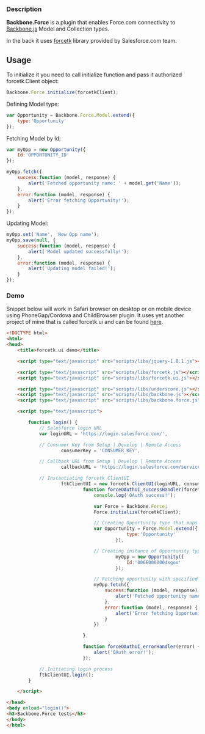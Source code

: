### Description

**Backbone.Force** is a plugin that enables Force.com connectivity to [Backbone.js](http://backbonejs.org/) Model and Collection types.

In the back it uses [forcetk](https://github.com/developerforce/Force.com-JavaScript-REST-Toolkit) library provided by Salesforce.com team.

## Usage

To initialize it you need to call initialize function and pass it authorized forcetk.Client object:

```JavaScript
Backbone.Force.initialize(forcetkClient);
```

Defining Model type:

```JavaScript
var Opportunity = Backbone.Force.Model.extend({
    type:'Opportunity'
});
```

Fetching Model by Id:
```JavaScript
var myOpp = new Opportunity({
    Id:'OPPORTUNITY_ID'
});

myOpp.fetch({
    success:function (model, response) {
        alert('Fetched opportunity name: ' + model.get('Name'));
    },
    error:function (model, response) {
        alert('Error fetching Opportunity!');
    }
});
```

Updating Model:
```JavaScript
myOpp.set('Name', 'New Opp name');
myOpp.save(null, {
    success:function (model, response) {
        alert('Model updated successfully!');
    },
    error:function (model, response) {
        alert('Updating model failed!');
    }
});
```

### Demo

Snippet below will work in Safari browser on desktop or on mobile device using PhoneGap/Cordova and ChildBrowser plugin. It uses yet another project of mine that is called forcetk.ui and can be found [here](http://github.com/pwalczyszyn/forcetk.ui).

```html
<!DOCTYPE html>
<html>
<head>
    <title>forcetk.ui demo</title>

    <script type="text/javascript" src="scripts/libs/jquery-1.8.1.js"></script>

    <script type="text/javascript" src="scripts/libs/forcetk.js"></script>
    <script type="text/javascript" src="scripts/libs/forcetk.ui.js"></script>

    <script type="text/javascript" src="scripts/libs/underscore.js"></script>
    <script type="text/javascript" src="scripts/libs/backbone.js"></script>
    <script type="text/javascript" src="scripts/libs/backbone.force.js"></script>

    <script type="text/javascript">

        function login() {
            // Salesforce login URL
            var loginURL = 'https://login.salesforce.com/',

            // Consumer Key from Setup | Develop | Remote Access
                    consumerKey = 'CONSUMER_KEY',

            // Callback URL from Setup | Develop | Remote Access
                    callbackURL = 'https://login.salesforce.com/services/oauth2/success',

            // Instantiating forcetk ClientUI
                    ftkClientUI = new forcetk.ClientUI(loginURL, consumerKey, callbackURL,
                            function forceOAuthUI_successHandler(forcetkClient) { // successCallback
                                console.log('OAuth success!');

                                var Force = Backbone.Force;
                                Force.initialize(forcetkClient);

                                // Creating Opportunity type that maps to Salesforce Opportunity object
                                var Opportunity = Force.Model.extend({
                                            type:'Opportunity'
                                        }),

                                // Creating instance of Opportunity type with specified id
                                        myOpp = new Opportunity({
                                            Id:'006E0000004sgoo'
                                        });

                                // Fetching opportunity with specified id
                                myOpp.fetch({
                                    success:function (model, response) {
                                        alert('Fetched opportunity name: ' + model.get('Name'));
                                    },
                                    error:function (model, response) {
                                        alert('Error fetching Opportunity!');
                                    }
                                })

                            },

                            function forceOAuthUI_errorHandler(error) { // errorCallback
                                alert('OAuth error!');
                            });

            // Initiating login process
            ftkClientUI.login();
        }

    </script>

</head>
<body onload="login()">
<h3>Backbone.Force tests</h3>
</body>
</html>
```